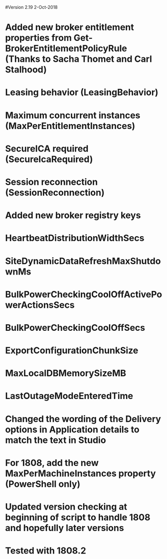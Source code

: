 #Version 2.19 2-Oct-2018
#	Added new broker entitlement properties from Get-BrokerEntitlementPolicyRule (Thanks to Sacha Thomet and Carl Stalhood)
#		Leasing behavior (LeasingBehavior)
#		Maximum concurrent instances (MaxPerEntitlementInstances)
#		SecureICA required (SecureIcaRequired)
#		Session reconnection (SessionReconnection)
#	Added new broker registry keys
#		HeartbeatDistributionWidthSecs
#		SiteDynamicDataRefreshMaxShutdownMs
#		BulkPowerCheckingCoolOffActivePowerActionsSecs
#		BulkPowerCheckingCoolOffSecs
#		ExportConfigurationChunkSize
#		MaxLocalDBMemorySizeMB
#		LastOutageModeEnteredTime
#	Changed the wording of the Delivery options in Application details to match the text in Studio
#		For 1808, add the new MaxPerMachineInstances property (PowerShell only)
#	Updated version checking at beginning of script to handle 1808 and hopefully later versions
#	Tested with 1808.2